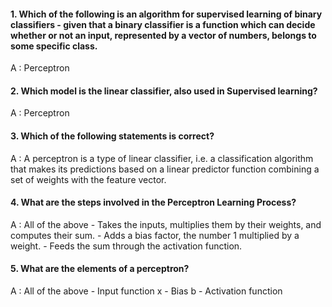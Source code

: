 #### 1. Which of the following is an algorithm for supervised learning of binary classifiers - given that a binary classifier is a function which can decide whether or not an input, represented by a vector of numbers, belongs to some specific class.

A : Perceptron

#### 2. Which model is the linear classifier, also used in Supervised learning?

A : Perceptron

#### 3. Which of the following statements is correct?

A : A perceptron is a type of linear classifier, i.e. a classification algorithm that makes its predictions based on a linear predictor function combining a set of weights with the feature vector.

#### 4. What are the steps involved in the Perceptron Learning Process?

A : All of the above
    - Takes the inputs, multiplies them by their weights, and computes their sum.
    - Adds a bias factor, the number 1 multiplied by a weight.
    - Feeds the sum through the activation function.

#### 5. What are the elements of a perceptron?

A : All of the above
    - Input function x
    - Bias b
    - Activation function